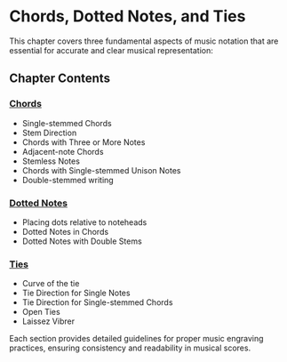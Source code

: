 # Chords, Dotted Notes, and Ties

This chapter covers three fundamental aspects of music notation that are essential for accurate and clear musical representation:

## Chapter Contents

### [Chords](./chords.md)
- Single-stemmed Chords
- Stem Direction
- Chords with Three or More Notes
- Adjacent-note Chords
- Stemless Notes
- Chords with Single-stemmed Unison Notes
- Double-stemmed writing

### [Dotted Notes](./dotted-notes.md)
- Placing dots relative to noteheads
- Dotted Notes in Chords
- Dotted Notes with Double Stems

### [Ties](./ties.md)
- Curve of the tie
- Tie Direction for Single Notes
- Tie Direction for Single-stemmed Chords
- Open Ties
- Laissez Vibrer

Each section provides detailed guidelines for proper music engraving practices, ensuring consistency and readability in musical scores. 